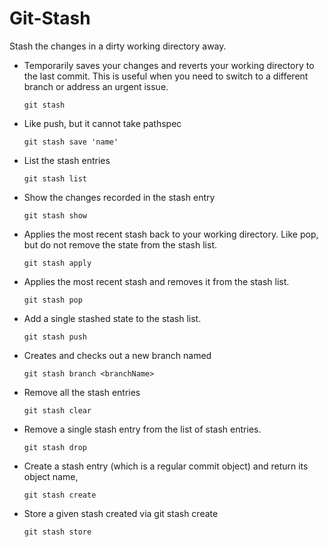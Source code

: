 # Git-Stash
Stash the changes in a dirty working directory away.
- Temporarily saves your changes and reverts your working directory to the last commit. This is useful when you need to switch to a different branch or address an urgent issue.
  ```
  git stash
  ```
- Like push, but it cannot take pathspec 
  ```
  git stash save 'name'
  ```
- List the stash entries
  ```
  git stash list
  ```
- Show the changes recorded in the stash entry
  ```
  git stash show
  ```
- Applies the most recent stash back to your working directory. Like pop, but do not remove the state from the stash list.
  ```
  git stash apply
  ```
- Applies the most recent stash and removes it from the stash list.
  ```
  git stash pop
  ```
- Add a single stashed state to the stash list.
  ```
  git stash push
  ```
- Creates and checks out a new branch named <branchname>
  ```
  git stash branch <branchName> 
  ```
- Remove all the stash entries
  ```
  git stash clear
  ```
- Remove a single stash entry from the list of stash entries.
  ```
  git stash drop
  ```
- Create a stash entry (which is a regular commit object) and return its object name,
  ```
  git stash create
  ```
- Store a given stash created via git stash create
  ```
  git stash store
  ```
